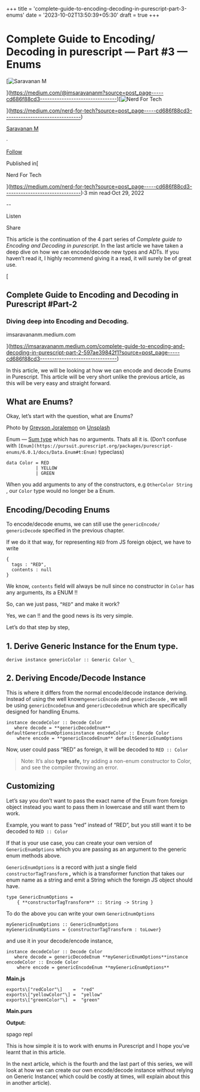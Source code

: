 +++
title = 'complete-guide-to-encoding-decoding-in-purescript-part-3-enums'
date = '2023-10-02T13:50:39+05:30'
draft = true 
+++

Complete Guide to Encoding/ Decoding in purescript — Part #3 — Enums
====================================================================

[![Saravanan M](https://miro.medium.com/v2/resize:fill:88:88/1*fSLksJqmsL7E-IcsJXHrkw.jpeg)

](https://medium.com/@imsaravananm?source=post_page-----cd686f88cd3--------------------------------)[![Nerd For Tech](https://miro.medium.com/v2/resize:fill:48:48/1*53-lvCPnPV4sTOmvcITDxw.png)

](https://medium.com/nerd-for-tech?source=post_page-----cd686f88cd3--------------------------------)

[Saravanan M](https://medium.com/@imsaravananm?source=post_page-----cd686f88cd3--------------------------------)

·

[Follow](https://medium.com/m/signin?actionUrl=https%3A%2F%2Fmedium.com%2F_%2Fsubscribe%2Fuser%2F31a87164ab1a&operation=register&redirect=https%3A%2F%2Fmedium.com%2Fnerd-for-tech%2Fcomplete-guide-to-encoding-decoding-in-purescript-part-3-enums-cd686f88cd3&user=Saravanan+M&userId=31a87164ab1a&source=post_page-31a87164ab1a----cd686f88cd3---------------------post_header-----------)

Published in[

Nerd For Tech

](https://medium.com/nerd-for-tech?source=post_page-----cd686f88cd3--------------------------------)·3 min read·Oct 29, 2022

\--

Listen

Share

This article is the continuation of the 4 part series of _Complete guide to Encoding and Decoding in purescript_. In the last article we have taken a deep dive on how we can encode/decode new types and ADTs. If you haven’t read it, I highly recommend giving it a read, it will surely be of great use.

[

Complete Guide to Encoding and Decoding in Purescript #Part-2
-------------------------------------------------------------

### Diving deep into Encoding and Decoding.

imsaravananm.medium.com

](https://imsaravananm.medium.com/complete-guide-to-encoding-and-decoding-in-purescript-part-2-597ae39842f1?source=post_page-----cd686f88cd3--------------------------------)

In this article, we will be looking at how we can encode and decode Enums in Purescript. This article will be very short unlike the previous article, as this will be very easy and straight forward.

What are Enums?
---------------

Okay, let’s start with the question, what are Enums?

Photo by [Greyson Joralemon](https://unsplash.com/@greysonjoralemon?utm_source=unsplash&utm_medium=referral&utm_content=creditCopyText) on [Unsplash](https://unsplash.com/s/photos/color?utm_source=unsplash&utm_medium=referral&utm_content=creditCopyText)

Enum — [Sum type](https://www.schoolofhaskell.com/user/Gabriel439/sum-types) which has no arguments. Thats all it is. (Don’t confuse with `[Enum](https://pursuit.purescript.org/packages/purescript-enums/6.0.1/docs/Data.Enum#t:Enum)` typeclass)

```
data Color = RED  
           | YELLOW  
           | GREEN
```

When you add arguments to any of the constructors, e.g `OtherColor String` , our `Color` type would no longer be a Enum.

**Encoding/Decoding Enums**
---------------------------

To encode/decode enums, we can still use the `genericEncode/ genericDecode` specified in the previous chapter.

If we do it that way, for representing `RED` from JS foreign object, we have to write

```
{  
  tags : "RED",  
  contents : null  
}
```

We know, `contents` field will always be null since no constructor in `Color` has any arguments, its a ENUM !!

So, can we just pass, `“RED”` and make it work?

Yes, we can !! and the good news is its very simple.

Let’s do that step by step,

1\. Derive Generic Instance for the Enum type.
----------------------------------------------

```
derive instance genericColor :: Generic Color \_
```

2\. Deriving Encode/Decode Instance
-----------------------------------

This is where it differs from the normal encode/decode instance deriving. Instead of using the well known`genericEncode` and `genericDecode` , we will be using `genericEncodeEnum` and `genericDecodeEnum` which are specifically designed for handling Enums.

```
instance decodeColor :: Decode Color  
   where decode = **genericDecodeEnum** defaultGenericEnumOptionsinstance encodeColor :: Encode Color  
    where encode = **genericEncodeEnum** defaultGenericEnumOptions
```

Now, user could pass “RED” as foreign, it will be decoded to `RED :: Color`

> Note: It’s also **type safe,** try adding a non-enum constructor to Color, and see the compiler throwing an error.

Customizing
-----------

Let’s say you don’t want to pass the exact name of the Enum from foreign object instead you want to pass them in lowercase and still want them to work.

Example, you want to pass “red” instead of “RED”, but you still want it to be decoded to `RED :: Color`

If that is your use case, you can create your own version of `GenericEnumOptions` which you are passing as an argument to the generic enum methods above.

`GenericEnumOptions` is a record with just a single field `constructorTagTransform` **,** which is a transformer function that takes our enum name as a string and emit a String which the foreign JS object should have.

```
type GenericEnumOptions =   
    { **constructorTagTransform** :: String -> String }
```

To do the above you can write your own `GenericEnumOptions`

```
myGenericEnumOptions :: GenericEnumOptions  
myGenericEnumOptions = {constructorTagTransform : toLower}
```

and use it in your decode/encode instance,

```
instance decodeColor :: Decode Color  
   where decode = genericDecodeEnum **myGenericEnumOptions**instance encodeColor :: Encode Color  
    where encode = genericEncodeEnum **myGenericEnumOptions**
```

**Main.js**

```
exports\["redColor"\]    =  "red"  
exports\["yellowColor"\] =  "yellow"  
exports\["greenColor"\]  =  "green"
```

**Main.purs**

**Output:**

spago repl

This is how simple it is to work with enums in Purescript and I hope you’ve learnt that in this article.

In the next article, which is the fourth and the last part of this series, we will look at how we can create our own encode/decode instance without relying on Generic Instance( which could be costly at times, will explain about this in another article).

